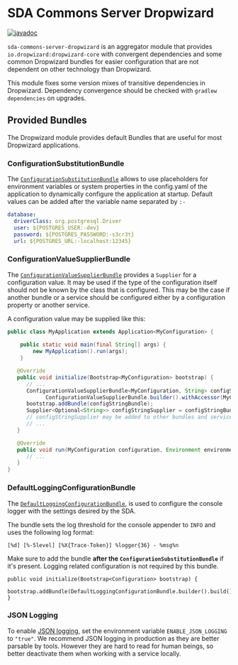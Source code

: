 # SDA Commons Server Dropwizard

[![javadoc](https://javadoc.io/badge2/org.sdase.commons/sda-commons-server-dropwizard/javadoc.svg)](https://javadoc.io/doc/org.sdase.commons/sda-commons-server-dropwizard)

`sda-commons-server-dropwizard` is an aggregator module that provides `io.dropwizard:dropwizard-core` with convergent
dependencies and some common Dropwizard bundles for easier configuration that are not dependent on other technology
than Dropwizard.

This module fixes some version mixes of transitive dependencies in Dropwizard. Dependency convergence should be checked 
with `gradlew dependencies` on upgrades.

## Provided Bundles

The Dropwizard module provides default Bundles that are useful for most Dropwizard applications.

### ConfigurationSubstitutionBundle

The [`ConfigurationSubstitutionBundle`](./src/main/java/org/sdase/commons/server/dropwizard/bundles/ConfigurationSubstitutionBundle.java)
allows to use placeholders for environment variables or system properties in the config.yaml of the 
application to dynamically configure the application at startup. Default values can be added after 
the variable name separated by `:-`

```yaml
database:
  driverClass: org.postgresql.Driver
  user: ${POSTGRES_USER:-dev}
  password: ${POSTGRES_PASSWORD:-s3cr3t}
  url: ${POSTGRES_URL:-localhost:12345}
```

### ConfigurationValueSupplierBundle

The [`ConfigurationValueSupplierBundle`](./src/main/java/org/sdase/commons/server/dropwizard/bundles/ConfigurationValueSupplierBundle.java)
provides a `Supplier` for a configuration value. It may be used if the type of the configuration itself should not be 
known by the class that is configured. This may be the case if another bundle or a service should be configured either
by a configuration property or another service.

A configuration value may be supplied like this:

```java
public class MyApplication extends Application<MyConfiguration> {
   
    public static void main(final String[] args) {
        new MyApplication().run(args);
    }

   @Override
   public void initialize(Bootstrap<MyConfiguration> bootstrap) {
      // ...
      ConfigurationValueSupplierBundle<MyConfiguration, String> configStringBundle =
            ConfigurationValueSupplierBundle.builder().withAccessor(MyConfiguration::getConfigString).build();
      bootstrap.addBundle(configStringBundle);
      Supplier<Optional<String>> configStringSupplier = configStringBundle.supplier();
      // configStringSupplier may be added to other bundles and services, it's get() method can be access after run()
      // ...
   }

   @Override
   public void run(MyConfiguration configuration, Environment environment) {
      // ...
   }
}
```

### DefaultLoggingConfigurationBundle
The [`DefaultLoggingConfigurationBundle`](./src/main/java/org/sdase/commons/server/dropwizard/bundles/DefaultLoggingConfigurationBundle.java), 
is used to configure the console logger with the settings desired by the SDA.

The bundle sets the log threshold for the console appender to `INFO` and uses the following log format:

```
[%d] [%-5level] [%X{Trace-Token}] %logger{36} - %msg%n
```

Make sure to add the bundle **after the `ConfigurationSubstitutionBundle`** if it's present.
Logging related configuration is not required by this bundle. 

```
public void initialize(Bootstrap<Configuration> bootstrap) {
    bootstrap.addBundle(DefaultLoggingConfigurationBundle.builder().build());
}
```

### JSON Logging
To enable [JSON logging](https://www.dropwizard.io/en/latest/manual/core.html#logging), set the environment variable `ENABLE_JSON_LOGGING` to `"true"`.
We recommend JSON logging in production as they are better parsable by tools.
However they are hard to read for human beings, so better deactivate them when working with a service locally.
